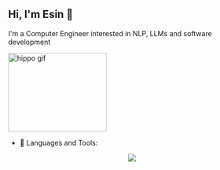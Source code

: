 ## Hi, I'm Esin 👋

<!--
**esnylmz/esnylmz** is a ✨ _special_ ✨ repository because its `README.md` (this file) appears on your GitHub profile.
-->
I'm a Computer Engineer interested in NLP, LLMs and software development

<img src="https://i.giphy.com/media/dbtDDSvWErdf2/giphy.gif" width="200" height="160" alt="hippo gif">

- 🔭 Languages and Tools:
<p align="center">
  <a href="https://skillicons.dev">
    <img src="https://skillicons.dev/icons?i=py,sklearn,tensorflow,anaconda,vscode,cs,dotnet,bootstrap,css,js " />
  </a>
</p>



